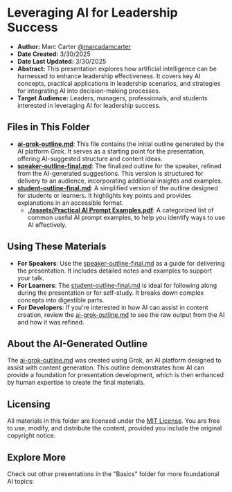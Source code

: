 # Leveraging AI for Leadership Success

- **Author:** Marc Carter [@marcadamcarter](https://github.com/marcadamcarter)  
- **Date Created:** 3/30/2025  
- **Date Last Updated:** 3/30/2025  
- **Abstract:** This presentation explores how artificial intelligence can be harnessed to enhance leadership effectiveness. It covers key AI concepts, practical applications in leadership scenarios, and strategies for integrating AI into decision-making processes.  
- **Target Audience:** Leaders, managers, professionals, and students interested in leveraging AI for leadership success.  

## Files in This Folder

- **[ai-grok-outline.md](./ai-grok-outline.md)**: This file contains the initial outline generated by the AI platform Grok. It serves as a starting point for the presentation, offering AI-suggested structure and content ideas.
- **[speaker-outline-final.md](./speaker-outline-final.md)**: The finalized outline for the speaker, refined from the AI-generated suggestions. This version is structured for delivery to an audience, incorporating additional insights and examples.
- **[student-outline-final.md](./student-outline-final.md)**: A simplified version of the outline designed for students or learners. It highlights key points and provides explanations in an accessible format.
    - **[./assets/Practical AI Prompt Examples.pdf](./assets/Practical%20AI%20Prompt%20Examples.pdf)**: A categorized list of common useful AI prompt examples, to help you identify ways to use AI effectively.

## Using These Materials

- **For Speakers**: Use the [speaker-outline-final.md](./speaker-outline-final.md) as a guide for delivering the presentation. It includes detailed notes and examples to support your talk.
- **For Learners**: The [student-outline-final.md](./student-outline-final.md) is ideal for following along during the presentation or for self-study. It breaks down complex concepts into digestible parts.
- **For Developers**: If you're interested in how AI can assist in content creation, review the [ai-grok-outline.md](./ai-grok-outline.md) to see the raw output from the AI and how it was refined.

## About the AI-Generated Outline

The [ai-grok-outline.md](./ai-grok-outline.md) was created using Grok, an AI platform designed to assist with content generation. This outline demonstrates how AI can provide a foundation for presentation development, which is then enhanced by human expertise to create the final materials.

## Licensing

All materials in this folder are licensed under the [MIT License](../../LICENSE.md). You are free to use, modify, and distribute the content, provided you include the original copyright notice.

## Explore More

Check out other presentations in the "Basics" folder for more foundational AI topics:
